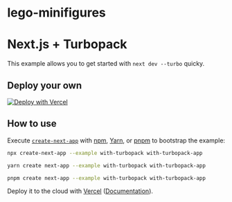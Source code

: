 # lego-minifigures

# Next.js + Turbopack

This example allows you to get started with `next dev --turbo` quicky.

## Deploy your own

[![Deploy with Vercel](https://vercel.com/button)](https://vercel.com/new/clone?repository-url=https://github.com/vercel/next.js/tree/canary/examples/with-turbopack&project-name=with-turbopack&repository-name=with-turbopack)

## How to use

Execute [`create-next-app`](https://github.com/vercel/next.js/tree/canary/packages/create-next-app) with [npm](https://docs.npmjs.com/cli/init), [Yarn](https://yarnpkg.com/lang/en/docs/cli/create/), or [pnpm](https://pnpm.io) to bootstrap the example:

```bash
npx create-next-app --example with-turbopack with-turbopack-app
```

```bash
yarn create next-app --example with-turbopack with-turbopack-app
```

```bash
pnpm create next-app --example with-turbopack with-turbopack-app
```

Deploy it to the cloud with [Vercel](https://vercel.com/new?utm_source=github&utm_medium=readme&utm_campaign=next-example) ([Documentation](https://nextjs.org/docs/deployment)).
